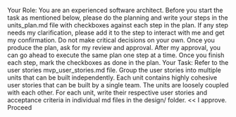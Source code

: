 Your Role: You are an experienced software architect. Before you
start the task as mentioned below, please do the planning and
write your steps in the units_plan.md file with checkboxes against
each step in the plan. If any step needs my clarification, please
add it to the step to interact with me and get my confirmation.
Do not make critical decisions on your own. Once you produce
the plan, ask for my review and approval. After my approval, you
can go ahead to execute the same plan one step at a time. Once
you finish each step, mark the checkboxes as done in the plan.
Your Task: Refer to the user stories mvp_user_stories.md file.
Group the user stories into multiple units that can be built
independently. Each unit contains highly cohesive user stories
that can be built by a single team. The units are loosely coupled
with each other. For each unit, write their respective user stories
and acceptance criteria in individual md files in the design/ folder.
<<<After reviewing and changing the plan>
I approve. Proceed